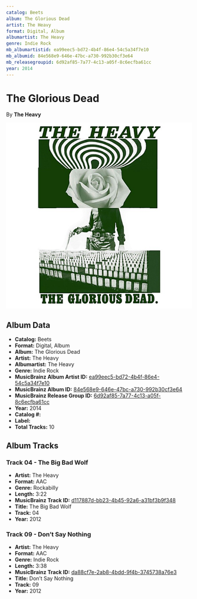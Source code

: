 ```yaml
---
catalog: Beets
album: The Glorious Dead
artist: The Heavy
format: Digital, Album
albumartist: The Heavy
genre: Indie Rock
mb_albumartistid: ea99eec5-bd72-4b4f-86e4-54c5a34f7e10
mb_albumid: 84e568e9-646e-47bc-a730-992b30cf3e64
mb_releasegroupid: 6d92af85-7a77-4c13-a05f-8c6ecfba61cc
year: 2014
---
```


# The Glorious Dead

By **The Heavy**

![](../../assets/beetscovers/The_Heavy-The_Glorious_Dead.jpg)

## Album Data

- **Catalog:** Beets
- **Format:** Digital, Album
- **Album:** The Glorious Dead
- **Artist:** The Heavy
- **Albumartist:** The Heavy
- **Genre:** Indie Rock
- **MusicBrainz Album Artist ID:** [ea99eec5-bd72-4b4f-86e4-54c5a34f7e10](https://musicbrainz.org/artist/ea99eec5-bd72-4b4f-86e4-54c5a34f7e10)
- **MusicBrainz Album ID:** [84e568e9-646e-47bc-a730-992b30cf3e64](https://musicbrainz.org/release/84e568e9-646e-47bc-a730-992b30cf3e64)
- **MusicBrainz Release Group ID:** [6d92af85-7a77-4c13-a05f-8c6ecfba61cc](https://musicbrainz.org/release-group/6d92af85-7a77-4c13-a05f-8c6ecfba61cc)
- **Year:** 2014
- **Catalog #:** 
- **Label:** 
- **Total Tracks:** 10

## Album Tracks

### Track 04 - The Big Bad Wolf

- **Artist:** The Heavy
- **Format:** AAC
- **Genre:** Rockabilly
- **Length:** 3:22
- **MusicBrainz Track ID:** [d117887d-bb23-4b45-92a6-a31bf3b9f348](https://musicbrainz.org/recording/d117887d-bb23-4b45-92a6-a31bf3b9f348)
- **Title:** The Big Bad Wolf
- **Track:** 04
- **Year:** 2012

### Track 09 - Don’t Say Nothing

- **Artist:** The Heavy
- **Format:** AAC
- **Genre:** Indie Rock
- **Length:** 3:38
- **MusicBrainz Track ID:** [da88cf7e-2ab8-4bdd-9f4b-3745738a76e3](https://musicbrainz.org/recording/da88cf7e-2ab8-4bdd-9f4b-3745738a76e3)
- **Title:** Don’t Say Nothing
- **Track:** 09
- **Year:** 2012

